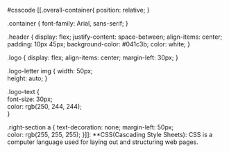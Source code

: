 #csscode
[[.overall-container{ 
    position: relative; 
}
  
.container {
    font-family: Arial, sans-serif; 
}

.header { 
    display: flex;
    justify-content: space-between; 
    align-items: center;
    padding: 10px 45px; 
    background-color: #041c3b;
    color: white;
}

.logo {
    display: flex;
    align-items: center;
    margin-left: 30px;
}

.logo-letter img {
    width: 50px;  
    height: auto; 
}

.logo-text {  
    font-size: 30px;  
    color: rgb(250, 244, 244);  
}  

.right-section a {
    text-decoration: none;
    margin-left: 50px;  
    color: rgb(255, 255, 255); 
}]]:
**CSS(Cascading Style Sheets): CSS is a computer language used for laying out and structuring web pages.
